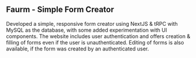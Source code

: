 ## Faurm - Simple Form Creator
Developed a simple, responsive form creator using NextJS & tRPC with MySQL as the database, with some added experimentation with UI components. 
The website includes user authentication and offers creation & filling of forms even if the user is unauthenticated. Editing of forms is also available, if the form was created by an authenticated user.
